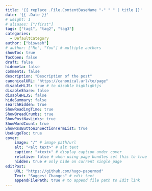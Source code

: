 ```yaml
---
title: '{{ replace .File.ContentBaseName "-" " " | title }}'
date: '{{ .Date }}'
# weight: 1
# aliases: ["/first"]
tags: ["tag1", "tag2", "tag3"]
categories:
  - DefaultCategory
author: ["biswash"]
# author: ["Me", "You"] # multiple authors
showToc: true
TocOpen: false
draft: false
hidemeta: false
comments: false
description: "Description of the post"
canonicalURL: "https://canonical.url/to/page"
disableHLJS: true # to disable highlightjs
disableShare: false
disableHLJS: false
hideSummary: false
searchHidden: true
ShowReadingTime: true
ShowBreadCrumbs: true
ShowPostNavLinks: true
ShowWordCount: true
ShowRssButtonInSectionTermList: true
UseHugoToc: true
cover:
    image: "/" # image path/url
    alt: "<alt text>" # alt text
    caption: "<text>" # display caption under cover
    relative: false # when using page bundles set this to true
    hidden: true # only hide on current single page
editPost:
    URL: "https://github.com/hugo-papermod"
    Text: "Suggest Changes" # edit text
    appendFilePath: true # to append file path to Edit link
---
```


